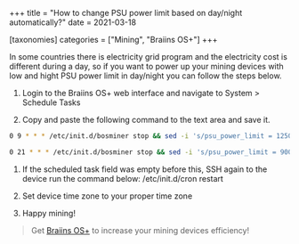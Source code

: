 +++
title = "How to change PSU power limit based on day/night automatically?"
date = 2021-03-18

[taxonomies] 
categories = ["Mining", "Braiins OS+"]
+++

In some countries there is electricity grid program and the electricity cost is different during a day, so if you want to power up your mining devices with low and hight PSU power limit in day/night you can follow the steps below.
  <!-- more -->

1. Login to the Braiins OS+ web interface and navigate to System > Schedule Tasks

2. Copy and paste the following command to the text area and save it.
```bash
0 9 * * * /etc/init.d/bosminer stop && sed -i 's/psu_power_limit = 1250/psu_power_limit = 900/' /etc/bosminer.toml && /etc/init.d/bosminer start
```
```bash
0 21 * * * /etc/init.d/bosminer stop && sed -i 's/psu_power_limit = 900/psu_power_limit = 1250/' /etc/bosminer.toml && /etc/init.d/bosminer start
```

1. If the scheduled task field was empty before this, SSH again to the device run the command below:
/etc/init.d/cron restart

1. Set device time zone to your proper time zone 

2. Happy mining!

> Get [Braiins OS+](https://braiins-os.com?utm_source=airoweb) to increase your mining devices efficiency!